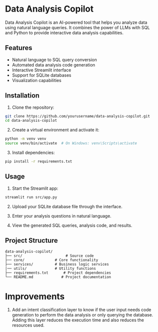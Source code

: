 # Data Analysis Copilot

Data Analysis Copilot is an AI-powered tool that helps you analyze data using natural language queries. It combines the power of LLMs with SQL and Python to provide interactive data analysis capabilities.

## Features

- Natural language to SQL query conversion
- Automated data analysis code generation
- Interactive Streamlit interface
- Support for SQLite databases
- Visualization capabilities

## Installation

1. Clone the repository:
```bash
git clone https://github.com/yourusername/data-analysis-copilot.git
cd data-analysis-copilot
```

2. Create a virtual environment and activate it:
```bash
python -m venv venv
source venv/bin/activate  # On Windows: venv\Scripts\activate
```

3. Install dependencies:
```bash
pip install -r requirements.txt
```

## Usage

1. Start the Streamlit app:
```bash
streamlit run src/app.py
```

2. Upload your SQLite database file through the interface.

3. Enter your analysis questions in natural language.

4. View the generated SQL queries, analysis code, and results.

## Project Structure

```
data-analysis-copilot/
├── src/                    # Source code             
├── core/              # Core functionality
├── services/          # Business logic services
|── utils/             # Utility functions
├── requirements.txt       # Project dependencies
└── README.md             # Project documentation
```




# Improvements

1. Add an intent classification layer to know if the user input needs code generation to perform the data analysis or only querying the database. Adding this layer reduces the execution time and also reduces the resources used.

